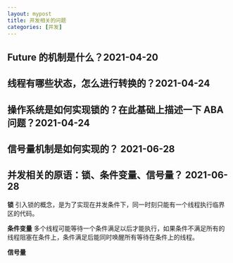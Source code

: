 ```yaml
---
layout: mypost
title: 并发相关的问题
categories: [并发]
---
```


## Future<T> 的机制是什么？2021-04-20

## 线程有哪些状态，怎么进行转换的？2021-04-24

## 操作系统是如何实现锁的？在此基础上描述一下 ABA 问题？2021-04-24

## 信号量机制是如何实现的？ 2021-06-28

## 并发相关的原语：锁、条件变量、信号量？ 2021-06-28
**锁**
引入锁的概念，是为了实现在并发条件下，同一时刻只能有一个线程执行临界区的代码。

**条件变量**
多个线程可能等待一个条件满足以后才能执行，如果条件不满足所有的线程阻塞在条件上，条件满足后能同时唤醒所有等待在条件上的线程。

**信号量**
